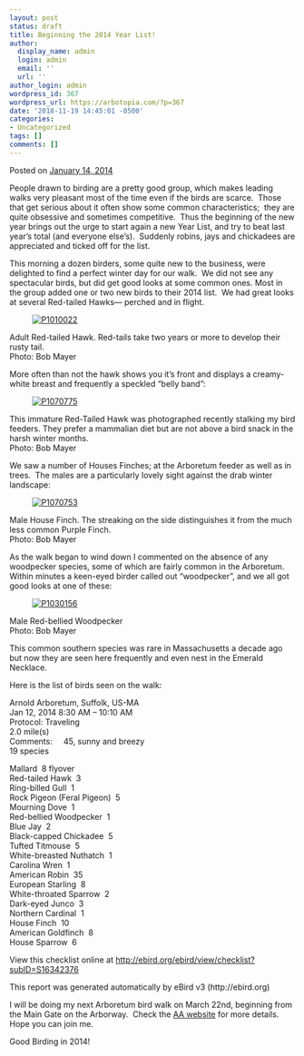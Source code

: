 ```yaml
---
layout: post
status: draft
title: Beginning the 2014 Year List!
author:
  display_name: admin
  login: admin
  email: ''
  url: ''
author_login: admin
wordpress_id: 367
wordpress_url: https://arbotopia.com/?p=367
date: '2018-11-19 14:45:01 -0500'
categories:
- Uncategorized
tags: []
comments: []
---
```

<p><!-- wp:paragraph --></p>
<p>Posted on&nbsp;<a href="https://web.archive.org/web/20171113131859/http://www.arbotopia.com/beginning-the-2014-year-list/">January 14, 2014</a></p>
<p><!-- /wp:paragraph --></p>
<p><!-- wp:paragraph --></p>
<p>People drawn to birding are a pretty good group, which makes leading walks very pleasant most of the time even if the birds are scarce.&nbsp; Those that get serious about it often show some common characteristics;&nbsp; they are quite obsessive and sometimes competitive.&nbsp; Thus the beginning of the new year brings out the urge to start again a new Year List, and try to beat last year&rsquo;s total (and everyone else&rsquo;s).&nbsp; Suddenly robins, jays and chickadees are appreciated and ticked off for the list.</p>
<p><!-- /wp:paragraph --></p>
<p><!-- wp:paragraph --></p>
<p>This morning a dozen birders, some quite new to the business, were delighted to find a perfect winter day for our walk.&nbsp; We did not see any spectacular birds, but did get good looks at some common ones. Most in the group added one or two new birds to their 2014 list.&nbsp; We had great looks at several Red-tailed Hawks&mdash; perched and in flight.</p>
<p><!-- /wp:paragraph --></p>
<p><!-- wp:image {"id":693,"linkDestination":"custom"} --></p>
<figure class="wp-block-image"><a href="https://web.archive.org/web/20171113131859/http://www.arbotopia.com/wp-content/uploads/2014/01/P1010022.jpg"><img src="https://web.archive.org/web/20171113131859im_/http://www.arbotopia.com/wp-content/uploads/2014/01/P1010022.jpg" alt="P1010022" class="wp-image-693"/></a></figure>
<p><!-- /wp:image --></p>
<p><!-- wp:paragraph --></p>
<p>Adult Red-tailed Hawk. Red-tails take two years or more to develop their rusty tail.<br>Photo: Bob Mayer</p>
<p><!-- /wp:paragraph --></p>
<p><!-- wp:paragraph --></p>
<p>More often than not the hawk shows you it&rsquo;s front and displays a creamy-white breast and frequently a speckled &ldquo;belly band&rdquo;:</p>
<p><!-- /wp:paragraph --></p>
<p><!-- wp:image {"id":694,"linkDestination":"custom"} --></p>
<figure class="wp-block-image"><a href="https://web.archive.org/web/20171113131859/http://www.arbotopia.com/wp-content/uploads/2014/01/P1070775.jpg"><img src="https://web.archive.org/web/20171113131859im_/http://www.arbotopia.com/wp-content/uploads/2014/01/P1070775.jpg" alt="P1070775" class="wp-image-694"/></a></figure>
<p><!-- /wp:image --></p>
<p><!-- wp:paragraph --></p>
<p>This immature Red-Tailed Hawk was photographed recently stalking my bird feeders. They prefer a mammalian diet but are not above a bird snack in the harsh winter months.<br>Photo: Bob Mayer</p>
<p><!-- /wp:paragraph --></p>
<p><!-- wp:paragraph --></p>
<p>We saw a number of Houses Finches; at the Arboretum feeder as well as in trees.&nbsp; The males are a particularly lovely sight against the drab winter landscape:</p>
<p><!-- /wp:paragraph --></p>
<p><!-- wp:image {"id":696,"linkDestination":"custom"} --></p>
<figure class="wp-block-image"><a href="https://web.archive.org/web/20171113131859/http://www.arbotopia.com/wp-content/uploads/2014/01/P1070753.jpg"><img src="https://web.archive.org/web/20171113131859im_/http://www.arbotopia.com/wp-content/uploads/2014/01/P1070753.jpg" alt="P1070753" class="wp-image-696"/></a></figure>
<p><!-- /wp:image --></p>
<p><!-- wp:paragraph --></p>
<p>Male House Finch. The streaking on the side distinguishes it from the much less common Purple Finch.<br>Photo: Bob Mayer</p>
<p><!-- /wp:paragraph --></p>
<p><!-- wp:paragraph --></p>
<p>As the walk began to wind down I commented on the absence of any woodpecker species, some of which are fairly common in the Arboretum.&nbsp; Within minutes a keen-eyed birder called out &ldquo;woodpecker&rdquo;, and we all got good looks at one of these:</p>
<p><!-- /wp:paragraph --></p>
<p><!-- wp:image {"id":354,"linkDestination":"custom"} --></p>
<figure class="wp-block-image"><a href="https://web.archive.org/web/20171113131859/http://www.arbotopia.com/wp-content/uploads/2013/03/P1030156.jpg"><img src="https://web.archive.org/web/20171113131859im_/http://www.arbotopia.com/wp-content/uploads/2013/03/P1030156.jpg" alt="P1030156" class="wp-image-354"/></a></figure>
<p><!-- /wp:image --></p>
<p><!-- wp:paragraph --></p>
<p>Male Red-bellied Woodpecker<br>Photo: Bob Mayer</p>
<p><!-- /wp:paragraph --></p>
<p><!-- wp:paragraph --></p>
<p>This common southern species was rare in Massachusetts a decade ago but now they are seen here frequently and even nest in the Emerald Necklace.</p>
<p><!-- /wp:paragraph --></p>
<p><!-- wp:paragraph --></p>
<p>Here is the list of birds seen on the walk:</p>
<p><!-- /wp:paragraph --></p>
<p><!-- wp:paragraph --></p>
<p>Arnold Arboretum, Suffolk, US-MA<br>Jan 12, 2014 8:30 AM &ndash; 10:10 AM<br>Protocol: Traveling<br>2.0 mile(s)<br>Comments:&nbsp;&nbsp;&nbsp;&nbsp; 45, sunny and breezy<br>19 species</p>
<p><!-- /wp:paragraph --></p>
<p><!-- wp:paragraph --></p>
<p>Mallard&nbsp; 8 flyover<br>Red-tailed Hawk&nbsp; 3<br>Ring-billed Gull&nbsp; 1<br>Rock Pigeon (Feral Pigeon)&nbsp; 5<br>Mourning Dove&nbsp; 1<br>Red-bellied Woodpecker&nbsp; 1<br>Blue Jay&nbsp; 2<br>Black-capped Chickadee&nbsp; 5<br>Tufted Titmouse&nbsp; 5<br>White-breasted Nuthatch&nbsp; 1<br>Carolina Wren&nbsp; 1<br>American Robin&nbsp; 35<br>European Starling&nbsp; 8<br>White-throated Sparrow&nbsp; 2<br>Dark-eyed Junco&nbsp; 3<br>Northern Cardinal&nbsp; 1<br>House Finch&nbsp; 10<br>American Goldfinch&nbsp; 8<br>House Sparrow&nbsp; 6</p>
<p><!-- /wp:paragraph --></p>
<p><!-- wp:paragraph --></p>
<p>View this checklist online at <a href="https://ebird.org/view/checklist/S16342376">http://ebird.org/ebird/view/checklist?subID=S16342376</a></p>
<p><!-- /wp:paragraph --></p>
<p><!-- wp:paragraph --></p>
<p>This report was generated automatically by eBird v3 (http://ebird.org)</p>
<p><!-- /wp:paragraph --></p>
<p><!-- wp:paragraph --></p>
<p>I will be doing my next Arboretum bird walk on March 22nd, beginning from the Main Gate on the Arborway.&nbsp; Check the&nbsp;<a href="https://web.archive.org/web/20171113131859/http://www.arboretum.harvard.edu/">AA website</a>&nbsp;for more details.&nbsp; Hope you can join me.</p>
<p><!-- /wp:paragraph --></p>
<p><!-- wp:paragraph --></p>
<p>Good Birding in 2014!</p>
<p><!-- /wp:paragraph --></p>
